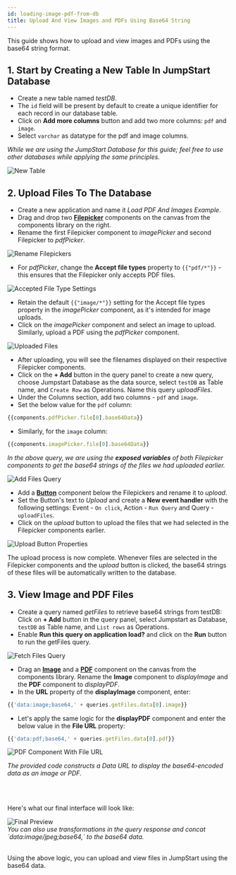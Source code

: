 ```yaml
---
id: loading-image-pdf-from-db
title: Upload And View Images and PDFs Using Base64 String
---
```


This guide shows how to upload and view images and PDFs using the base64 string format. 

## 1. Start by Creating a New Table In JumpStart Database

- Create a new table named *testDB*. 
- The `id` field will be present by default to create a unique identifier for each record in our database table.
- Click on **Add more columns** button and add two more columns: `pdf` and `image`.
- Select `varchar` as datatype for the pdf and image columns.

<i>While we are using the JumpStart Database for this guide; feel free to use other databases while applying the same principles.</i>

<div style={{ width: '100%', marginBottom:'15px', marginTop:'15px'}}>
<img className="screenshot-full" src="/img/how-to/load-base64/create-new-table.png" alt="New Table"  />
</div>

## 2. Upload Files To The Database

- Create a new application and name it *Load PDF And Images Example*. 
- Drag and drop two **[Filepicker](/docs/widgets/file-picker)** components on the canvas from the components library on the right. 
- Rename the first Filepicker component to *imagePicker* and second Filepicker to *pdfPicker*.

<div style={{ width: '100%', marginBottom:'15px', marginTop:'15px'}}>
    <img className="screenshot-full" src="/img/how-to/load-base64/filepickers-rename.png" alt="Rename Filepickers"  />
</div>

- For *pdfPicker*, change the **Accept file types** property to `{{"pdf/*"}}` - this ensures that the Filepicker only accepts PDF files. 

<div style={{ width: '100%', marginBottom:'15px', marginTop:'15px'}}>
    <img className="screenshot-full" src="/img/how-to/load-base64/pdf-accepted-file-type.png" alt="Accepted File Type Settings"  />
</div>

- Retain the default `{{"image/*"}}` setting for the Accept file types property in the *imagePicker* component, as it's intended for image uploads.
- Click on the *imagePicker* component and select an image to upload. Similarly, upload a PDF using the *pdfPicker* component. 

<div style={{ width: '100%', marginBottom:'15px', marginTop:'15px'}}>
    <img className="screenshot-full" src="/img/how-to/load-base64/filepickers-with-uploaded-files.png" alt="Uploaded Files"  />
</div>

- After uploading, you will see the filenames displayed on their respective Filepicker components.
- Click on the **+ Add** button in the query panel to create a new query, choose Jumpstart Database as the data source, select `testDB` as Table name, and `Create Row` as Operations. Name this query *uploadFiles*.
- Under the Columns section, add two columns - `pdf` and `image`. 
- Set the below value for the `pdf` column: 
```js
{{components.pdfPicker.file[0].base64Data}}
```
- Similarly, for the `image` column:
```js
{{components.imagePicker.file[0].base64Data}}
```

<i>In the above query, we are using the <b>exposed variables</b> of both Filepicker components to get the base64 strings of the files we had uploaded earlier.</i>

<div style={{ width: '100%', marginBottom:'15px', marginTop:'15px'}}>
    <img className="screenshot-full" src="/img/how-to/load-base64/add-files-query.png" alt="Add Files Query"  />
</div>

- Add a **[Button](/docs/widgets/button)** component below the Filepickers and rename it to *upload*.
- Set the Button's text to *Upload* and create a **New event handler** with the following settings: Event - `On click`, Action - `Run Query` and Query - `uploadFiles`.
- Click on the *upload* button to upload the files that we had selected in the Filepicker components earlier.

<div style={{ width: '100%', marginBottom:'15px', marginTop:'15px'}}>
    <img className="screenshot-full" src="/img/how-to/load-base64/upload-button-properties.png" alt="Upload Button Properties"  />
</div>

The upload process is now complete. Whenever files are selected in the Filepicker components and the *upload* button is clicked, the base64 strings of these files will be automatically written to the database.

## 3. View Image and PDF Files 

- Create a query named *getFiles* to retrieve base64 strings from testDB: Click on **+ Add** button in the query panel, select Jumpstart as Database, `testDB` as Table name, and `List rows` as Operations.
- Enable **Run this query on application load?** and click on the **Run** button to run the getFiles query.

<div style={{ width: '100%', marginBottom:'15px', marginTop:'15px'}}>
    <img className="screenshot-full" src="/img/how-to/load-base64/fetch-files-query.png" alt="Fetch Files Query"  />
</div>

- Drag an **[Image](/docs/widgets/image)** and a **[PDF](/docs/widgets/pdf)** component on the canvas from the components library. Rename the **Image** component to *displayImage* and the **PDF** component to *displayPDF*.
- In the **URL** property of the **displayImage** component, enter:
```js
{{'data:image;base64,' + queries.getFiles.data[0].image}}
```

- Let's apply the same logic for the **displayPDF** component and enter the below value in the **File URL** property:

```js
{{'data:pdf;base64,' + queries.getFiles.data[0].pdf}}
```
<div style={{ width: '100%', marginBottom:'15px', marginTop:'15px'}}>
    <img className="screenshot-full" src="/img/how-to/load-base64/pdf-with-fileURL.png" alt="PDF Component With File URL"  />
</div>

<i>The provided code constructs a Data URL to display the base64-encoded data as an image or PDF.</i> 

<br/>
<br/>

Here's what our final interface will look like:

<div style={{ width: '100%', marginBottom:'15px', marginTop:'15px'}}>
    <img className="screenshot-full" src="/img/how-to/load-base64/pdf-image-view.png" alt="Final Preview"  />
</div>

<i>
You can also use transformations in the query response and concat `data:image/jpeg;base64,` to the base64 data.
</i>
<br/>
<br/>

Using the above logic, you can upload and view files in JumpStart using the base64 data.